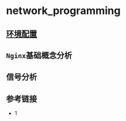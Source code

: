 # network_programming

## [环境配置](Nginx/Chapter1/README.md)

## `Nginx`基础概念分析[](Nginx/Chapter2-Nginx/%E5%9F%BA%E7%A1%80%E6%A6%82%E5%BF%B5.md)

## 信号分析[](Nginx/Chapter3/README.md)

## 参考链接
* 1 []()
